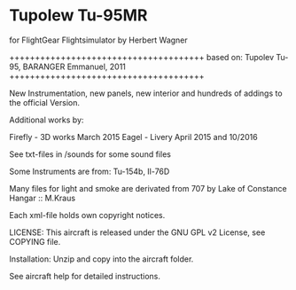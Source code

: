 # Tupolew Tu-95MR

for FlightGear Flightsimulator by Herbert Wagner

++++++++++++++++++++++++++++++++++++++
based on:
Tupolev Tu-95, BARANGER Emmanuel, 2011
++++++++++++++++++++++++++++++++++++++

New Instrumentation, new panels, new interior and hundreds of addings to the official Version.

Additional works by:

Firefly - 3D works March 2015
Eagel   - Livery April 2015 and 10/2016

See txt-files in /sounds for some sound files

Some Instruments are from: Tu-154b, Il-76D

Many files for light and smoke are derivated from 707 by Lake of Constance Hangar :: M.Kraus

Each xml-file holds own copyright notices.

LICENSE: This aircraft is released under the GNU GPL v2 License, see COPYING file.

Installation: Unzip and copy into the aircraft folder.

See aircraft help for detailed instructions.